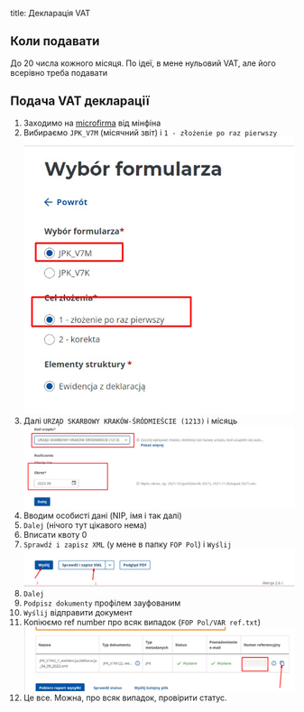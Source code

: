 title: Декларація VAT

## Коли подавати

До 20 числа кожного місяця. По ідеї, в мене нульовий VAT, але його всерівно треба подавати

## Подача VAT декларації

1. Заходимо на [microfirma](https://e-mikrofirma.mf.gov.pl/jpk-form/) від мінфіна
2. Вибираємо `JPK_V7M` (місячний звіт) і `1 - złożenie po raz pierwszy`
<a>![alt select formular](../img/vat/select_formular.jpg) </a>
3. Далі `URZĄD SKARBOWY KRAKÓW-ŚRÓDMIEŚCIE (1213)` і місяць
<a>![alt pay to](../img/vat/pay_to.jpg) </a>
3. Вводим особисті дані (NIP, імя і так далі)
4. `Dalej` (нічого тут цікавого нема)
5. Вписати квоту 0
6. `Sprawdź i zapisz XML` (у мене в папку `FOP Pol`) і `Wyślij`
<a>![alt send](../img/vat/send.jpg) </a>
7. `Dalej`
8. `Podpisz dokumenty` профілем зауфованим
9. `Wyślij` відправити документ
10. Копіюємо ref number про всяк випадок (`FOP Pol/VAR ref.txt`)
<a>![alt ref_number](../img/vat/ref_number.jpg) </a>
11. Це все. Можна, про всяк випадок, провірити статус.